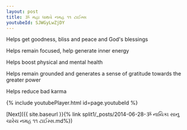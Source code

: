 ```yaml
---
layout: post
title: ૐ મહા ધાથવે નમહ ૧૧ ટાઈમ્સ
youtubeId: SJWGyLwZjDY
---
```

 
 
Helps get goodness, bliss and peace and God's blessings
 
Helps remain focused, help generate inner energy 
 
Helps boost physical and mental health 
 
Helps remain grounded and generates a sense of gratitude towards the greater power 
 
Helps reduce bad karma
 
 
 
 


{% include youtubePlayer.html id=page.youtubeId %}
 
[Next]({{ site.baseurl }}{% link  split1/_posts/2014-06-28-ૐ નાયિકા સાનુ ચારેય નમહ ૧૧ ટાઈમ્સ.md%})
 
